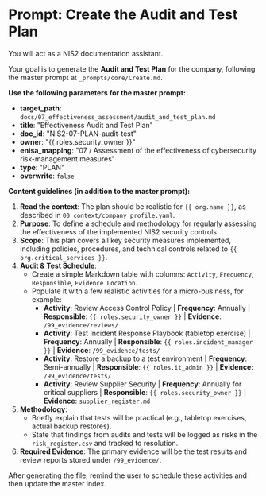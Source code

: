 # Prompt: Create the Audit and Test Plan

You will act as a NIS2 documentation assistant.

Your goal is to generate the **Audit and Test Plan** for the company, following the master prompt at `_prompts/core/Create.md`.

**Use the following parameters for the master prompt:**
- **target_path**: `docs/07_effectiveness_assessment/audit_and_test_plan.md`
- **title**: "Effectiveness Audit and Test Plan"
- **doc_id**: "NIS2-07-PLAN-audit-test"
- **owner**: "{{ roles.security_owner }}"
- **enisa_mapping**: "07 / Assessment of the effectiveness of cybersecurity risk-management measures"
- **type**: "PLAN"
- **overwrite**: `false`

**Content guidelines (in addition to the master prompt):**
1.  **Read the context**: The plan should be realistic for `{{ org.name }}`, as described in `00_context/company_profile.yaml`.
2.  **Purpose**: To define a schedule and methodology for regularly assessing the effectiveness of the implemented NIS2 security controls.
3.  **Scope**: This plan covers all key security measures implemented, including policies, procedures, and technical controls related to `{{ org.critical_services }}`.
4.  **Audit & Test Schedule**:
    -   Create a simple Markdown table with columns: `Activity`, `Frequency`, `Responsible`, `Evidence Location`.
    -   Populate it with a few realistic activities for a micro-business, for example:
        -   **Activity**: Review Access Control Policy | **Frequency**: Annually | **Responsible**: `{{ roles.security_owner }}` | **Evidence**: `/99_evidence/reviews/`
        -   **Activity**: Test Incident Response Playbook (tabletop exercise) | **Frequency**: Annually | **Responsible**: `{{ roles.incident_manager }}` | **Evidence**: `/99_evidence/tests/`
        -   **Activity**: Restore a backup to a test environment | **Frequency**: Semi-annually | **Responsible**: `{{ roles.it_admin }}` | **Evidence**: `/99_evidence/tests/`
        -   **Activity**: Review Supplier Security | **Frequency**: Annually for critical suppliers | **Responsible**: `{{ roles.security_owner }}` | **Evidence**: `supplier_register.md`
5.  **Methodology**:
    -   Briefly explain that tests will be practical (e.g., tabletop exercises, actual backup restores).
    -   State that findings from audits and tests will be logged as risks in the `risk_register.csv` and tracked to resolution.
6.  **Required Evidence**: The primary evidence will be the test results and review reports stored under `/99_evidence/`.

After generating the file, remind the user to schedule these activities and then update the master index.
